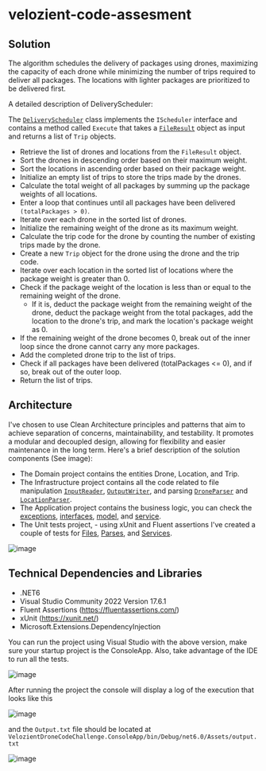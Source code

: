 # velozient-code-assesment

## Solution 
The algorithm schedules the delivery of packages using drones, maximizing the capacity of each drone while minimizing the number of trips required to deliver all packages. 
The locations with lighter packages are prioritized to be delivered first.

A detailed description of DeliveryScheduler:

The [`DeliveryScheduler`](VelozientDroneCodeChallenge/VelozientDroneCodeChallenge.Application/Services/DeliveryScheduler.cs) class implements the `IScheduler` interface and contains a method called `Execute` that takes a [`FileResult`](VelozientDroneCodeChallenge/VelozientDroneCodeChallenge.Application/Model/FileResult.cs) object as input and returns a list of `Trip` objects.

- Retrieve the list of drones and locations from the `FileResult` object.
- Sort the drones in descending order based on their maximum weight.
- Sort the locations in ascending order based on their package weight.
- Initialize an empty list of trips to store the trips made by the drones.
- Calculate the total weight of all packages by summing up the package weights of all locations.
- Enter a loop that continues until all packages have been delivered `(totalPackages > 0)`.
- Iterate over each drone in the sorted list of drones.
- Initialize the remaining weight of the drone as its maximum weight.
- Calculate the trip code for the drone by counting the number of existing trips made by the drone.
- Create a new `Trip` object for the drone using the drone and the trip code.
- Iterate over each location in the sorted list of locations where the package weight is greater than 0.
- Check if the package weight of the location is less than or equal to the remaining weight of the drone.
  - If it is, deduct the package weight from the remaining weight of the drone, deduct the package weight from the total packages, add the location to the drone's trip, and mark the location's package weight as 0.
- If the remaining weight of the drone becomes 0, break out of the inner loop since the drone cannot carry any more packages.
- Add the completed drone trip to the list of trips.
- Check if all packages have been delivered (totalPackages <= 0), and if so, break out of the outer loop.
- Return the list of trips.

## Architecture 
I've chosen to use Clean Architecture principles and patterns that aim to achieve separation of concerns, maintainability, and testability. It promotes a modular and decoupled design, allowing for flexibility and easier maintenance in the long term. Here's a brief description of the solution components (See image):
- The Domain project contains the entities Drone, Location, and Trip.
- The Infrastructure project contains all the code related to file manipulation [`InputReader`](VelozientDroneCodeChallenge/VelozientDroneCodeChallenge.Infrastructure/File/InputReader.cs), [`OutputWriter`](VelozientDroneCodeChallenge/VelozientDroneCodeChallenge.Infrastructure/File/OutputWriter.cs), and parsing [`DroneParser`](VelozientDroneCodeChallenge/VelozientDroneCodeChallenge.Infrastructure/File/Parser/DroneParser.cs) and [`LocationParser`](VelozientDroneCodeChallenge/VelozientDroneCodeChallenge.Infrastructure/File/Parser/DroneParser.cs).
- The Application project contains the business logic, you can check the [exceptions](VelozientDroneCodeChallenge/VelozientDroneCodeChallenge.Application/Exceptions), [interfaces](VelozientDroneCodeChallenge/VelozientDroneCodeChallenge.Application/Interfaces), [model](VelozientDroneCodeChallenge/VelozientDroneCodeChallenge.Application/Model), and [service](VelozientDroneCodeChallenge/VelozientDroneCodeChallenge.Application/Services).
- The Unit tests project, - using xUnit and Fluent assertions I've created a couple of tests for [Files](VelozientDroneCodeChallenge/VelozientDroneCodeChallenge.Tests/FileTests), [Parses](VelozientDroneCodeChallenge/VelozientDroneCodeChallenge.Tests/ParseTests), and [Services](VelozientDroneCodeChallenge/VelozientDroneCodeChallenge.Tests/ServiceTests).

![image](https://github.com/antoniocorreia/velozient-code-assesment/assets/1815134/178641c1-fbef-43b2-9a24-761d9109a081)



## Technical Dependencies and Libraries 
- .NET6
- Visual Studio Community 2022 Version 17.6.1
- Fluent Assertions (https://fluentassertions.com/)
- xUnit (https://xunit.net/)
- Microsoft.Extensions.DependencyInjection


You can run the project using Visual Studio with the above version, make sure your startup project is the ConsoleApp. 
Also, take advantage of the IDE to run all the tests.

![image](https://github.com/antoniocorreia/velozient-code-assesment/assets/1815134/fb0703cb-f4ff-49e9-8cc6-cdf8c9c36e0f)


After running the project the console will display a log of the execution that looks like this

![image](https://github.com/antoniocorreia/velozient-code-assesment/assets/1815134/8bb3e65f-5d78-415c-a2d4-a9abd9e85f59)


and the `Output.txt` file should be located at `VelozientDroneCodeChallenge.ConsoleApp/bin/Debug/net6.0/Assets/output.txt`

![image](https://github.com/antoniocorreia/velozient-code-assesment/assets/1815134/8bd9b4c5-e133-43a4-bcdc-09ab92d7b005)



